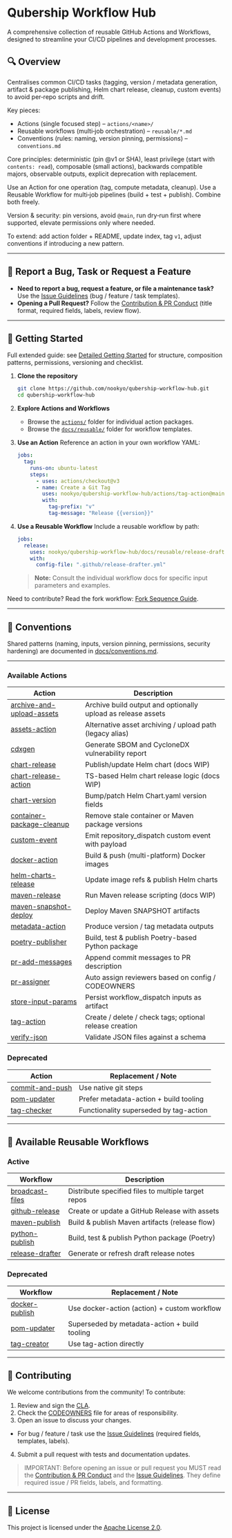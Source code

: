 # Qubership Workflow Hub

A comprehensive collection of reusable GitHub Actions and Workflows, designed to streamline your CI/CD pipelines and development processes.

## 🔍 Overview

Centralises common CI/CD tasks (tagging, version / metadata generation, artifact & package publishing, Helm chart release, cleanup, custom events) to avoid per‑repo scripts and drift.

Key pieces:

- Actions (single focused step) – `actions/<name>/`
- Reusable workflows (multi‑job orchestration) – `reusable/*.md`
- Conventions (rules: naming, version pinning, permissions) – `conventions.md`

Core principles: deterministic (pin @v1 or SHA), least privilege (start with `contents: read`), composable (small actions), backwards compatible majors, observable outputs, explicit deprecation with replacement.

Use an Action for one operation (tag, compute metadata, cleanup). Use a Reusable Workflow for multi‑job pipelines (build + test + publish). Combine both freely.

Version & security: pin versions, avoid `@main`, run dry‑run first where supported, elevate permissions only where needed.

To extend: add action folder + README, update index, tag `v1`, adjust conventions if introducing a new pattern.

---

## 📄 Report a Bug, Task or Request a Feature

- **Need to report a bug, request a feature, or file a maintenance task?** Use the <u>[Issue Guidelines](docs/issue-guidelines.md)</u> (bug / feature / task templates).
- **Opening a Pull Request?** Follow the <u>[Contribution & PR Conduct](docs/code-of-conduct-prs.md)</u> (title format, required fields, labels, review flow).

---

## 🚀 Getting Started

Full extended guide: see [Detailed Getting Started](docs/getting-started.md) for structure, composition patterns, permissions, versioning and checklist.

1. **Clone the repository**

   ```bash
   git clone https://github.com/nookyo/qubership-workflow-hub.git
   cd qubership-workflow-hub
   ```

2. **Explore Actions and Workflows**
   - Browse the [`actions/`](actions/) folder for individual action packages.
   - Browse the [`docs/reusable/`](docs/reusable/) folder for workflow templates.

3. **Use an Action**
   Reference an action in your own workflow YAML:

   ```yaml
   jobs:
     tag:
       runs-on: ubuntu-latest
       steps:
         - uses: actions/checkout@v3
         - name: Create a Git Tag
           uses: nookyo/qubership-workflow-hub/actions/tag-action@main
           with:
             tag-prefix: "v"
             tag-message: "Release {{version}}"
   ```

4. **Use a Reusable Workflow**
   Include a reusable workflow by path:
   ```yaml
   jobs:
     release:
       uses: nookyo/qubership-workflow-hub/docs/reusable/release-drafter.md@main
       with:
         config-file: ".github/release-drafter.yml"
   ```
   > **Note:** Consult the individual workflow docs for specific input parameters and examples.

Need to contribute? Read the fork workflow: [Fork Sequence Guide](docs/fork-sequence.md).

---

## 📘 Conventions

Shared patterns (naming, inputs, version pinning, permissions, security hardening) are documented in [docs/conventions.md](docs/conventions.md).

---

### Available Actions

| Action                                                                   | Description                                                  |
| ------------------------------------------------------------------------ | ------------------------------------------------------------ |
| [archive-and-upload-assets](actions/archive-and-upload-assets/README.md) | Archive build output and optionally upload as release assets |
| [assets-action](actions/assets-action/README.md)                         | Alternative asset archiving / upload path (legacy alias)     |
| [cdxgen](actions/cdxgen/README.md)                                       | Generate SBOM and CycloneDX vulnerability report             |
| [chart-release](actions/chart-release/README.md)                         | Publish/update Helm chart (docs WIP)                         |
| [chart-release-action](actions/chart-release-action/README.md)           | TS-based Helm chart release logic (docs WIP)                 |
| [chart-version](actions/chart-version/README.md)                         | Bump/patch Helm Chart.yaml version fields                    |
| [container-package-cleanup](actions/container-package-cleanup/README.md) | Remove stale container or Maven package versions             |
| [custom-event](actions/custom-event/README.md)                           | Emit repository_dispatch custom event with payload           |
| [docker-action](actions/docker-action/README.md)                         | Build & push (multi-platform) Docker images                  |
| [helm-charts-release](actions/helm-charts-release/README.md)             | Update image refs & publish Helm charts                      |
| [maven-release](actions/maven-release/README.md)                         | Run Maven release scripting (docs WIP)                       |
| [maven-snapshot-deploy](actions/maven-snapshot-deploy/README.md)         | Deploy Maven SNAPSHOT artifacts                              |
| [metadata-action](actions/metadata-action/README.md)                     | Produce version / tag metadata outputs                       |
| [poetry-publisher](actions/poetry-publisher/README.md)                   | Build, test & publish Poetry-based Python package            |
| [pr-add-messages](actions/pr-add-messages/README.md)                     | Append commit messages to PR description                     |
| [pr-assigner](actions/pr-assigner/README.md)                             | Auto assign reviewers based on config / CODEOWNERS           |
| [store-input-params](actions/store-input-params/README.md)               | Persist workflow_dispatch inputs as artifact                 |
| [tag-action](actions/tag-action/README.md)                               | Create / delete / check tags; optional release creation      |
| [verify-json](actions/verify-json/README.md)                             | Validate JSON files against a schema                         |

### Deprecated

| Action                                               | Replacement / Note                     |
| ---------------------------------------------------- | -------------------------------------- |
| [commit-and-push](actions/commit-and-push/README.md) | Use native git steps                   |
| [pom-updater](actions/pom-updater/README.md)         | Prefer metadata-action + build tooling |
| [tag-checker](actions/tag-checker/README.md)         | Functionality superseded by tag-action |

---

## 🔄 Available Reusable Workflows

### Active

| Workflow                                            | Description                                         |
| --------------------------------------------------- | --------------------------------------------------- |
| [broadcast-files](docs/reusable/broadcast-files.md) | Distribute specified files to multiple target repos |
| [github-release](docs/reusable/github-release.md)   | Create or update a GitHub Release with assets       |
| [maven-publish](docs/reusable/maven-publish.md)     | Build & publish Maven artifacts (release flow)      |
| [python-publish](docs/reusable/python-publish.md)   | Build, test & publish Python package (Poetry)       |
| [release-drafter](docs/reusable/release-drafter.md) | Generate or refresh draft release notes             |

### Deprecated

| Workflow                                          | Replacement / Note                            |
| ------------------------------------------------- | --------------------------------------------- |
| [docker-publish](docs/reusable/docker-publish.md) | Use docker-action (action) + custom workflow  |
| [pom-updater](docs/reusable/pom-updater.md)       | Superseded by metadata-action + build tooling |
| [tag-creator](docs/reusable/tag-creator.md)       | Use tag-action directly                       |

---

## 🤝 Contributing

We welcome contributions from the community! To contribute:

1. Review and sign the [CLA](CLA/cla.md).
2. Check the [CODEOWNERS](CODEOWNERS) file for areas of responsibility.
3. Open an issue to discuss your changes.

- For bug / feature / task use the <u>[Issue Guidelines](docs/issue-guidelines.md)</u> (required fields, templates, labels).

4. Submit a pull request with tests and documentation updates.

> IMPORTANT: Before opening an issue or pull request you MUST read the <u>[Contribution & PR Conduct](docs/code-of-conduct-prs.md)</u> and the <u>[Issue Guidelines](docs/issue-guidelines.md)</u>. They define required issue / PR fields, labels, and formatting.

---

## 📄 License

This project is licensed under the [Apache License 2.0](LICENSE).
